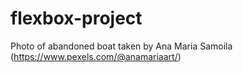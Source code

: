 # flexbox-project

Photo of abandoned boat taken by Ana Maria Samoila (https://www.pexels.com/@anamariaart/)

